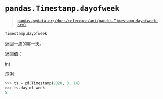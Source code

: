 # `pandas.Timestamp.dayofweek`

> [`pandas.pydata.org/docs/reference/api/pandas.Timestamp.dayofweek.html`](https://pandas.pydata.org/docs/reference/api/pandas.Timestamp.dayofweek.html)

```py
Timestamp.dayofweek
```

返回一周的哪一天。

返回值：

int

示例

```py
>>> ts = pd.Timestamp(2020, 3, 14)
>>> ts.day_of_week
5 
```
